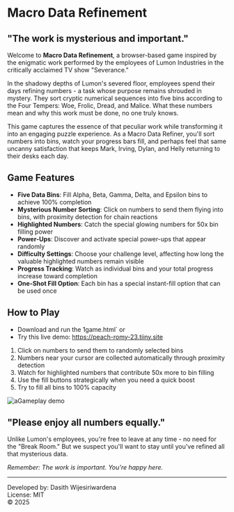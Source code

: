 # Macro Data Refinement

## "The work is mysterious and important."

Welcome to **Macro Data Refinement**, a browser-based game inspired by the enigmatic work performed by the employees of Lumon Industries in the critically acclaimed TV show "Severance."

In the shadowy depths of Lumon's severed floor, employees spend their days refining numbers - a task whose purpose remains shrouded in mystery. They sort cryptic numerical sequences into five bins according to the Four Tempers: Woe, Frolic, Dread, and Malice. What these numbers mean and why this work must be done, no one truly knows.

This game captures the essence of that peculiar work while transforming it into an engaging puzzle experience. As a Macro Data Refiner, you'll sort numbers into bins, watch your progress bars fill, and perhaps feel that same uncanny satisfaction that keeps Mark, Irving, Dylan, and Helly returning to their desks each day.

## Game Features

- **Five Data Bins**: Fill Alpha, Beta, Gamma, Delta, and Epsilon bins to achieve 100% completion
- **Mysterious Number Sorting**: Click on numbers to send them flying into bins, with proximity detection for chain reactions
- **Highlighted Numbers**: Catch the special glowing numbers for 50x bin filling power
- **Power-Ups**: Discover and activate special power-ups that appear randomly
- **Difficulty Settings**: Choose your challenge level, affecting how long the valuable highlighted numbers remain visible
- **Progress Tracking**: Watch as individual bins and your total progress increase toward completion
- **One-Shot Fill Option**: Each bin has a special instant-fill option that can be used once

## How to Play

- Download and run the 1game.html` or
- Try this live demo: <https://peach-romy-23.tiiny.site>

1. Click on numbers to send them to randomly selected bins
2. Numbers near your cursor are collected automatically through proximity detection
3. Watch for highlighted numbers that contribute 50x more to bin filling
4. Use the fill buttons strategically when you need a quick boost
5. Try to fill all bins to 100% capacity

![aGameplay demo](demo.gif)

## "Please enjoy all numbers equally."

Unlike Lumon's employees, you're free to leave at any time - no need for the "Break Room." But we suspect you'll want to stay until you've refined all that mysterious data.

*Remember: The work is important. You're happy here.*

---

Developed by: Dasith Wijesiriwardena  
License: MIT  
© 2025
